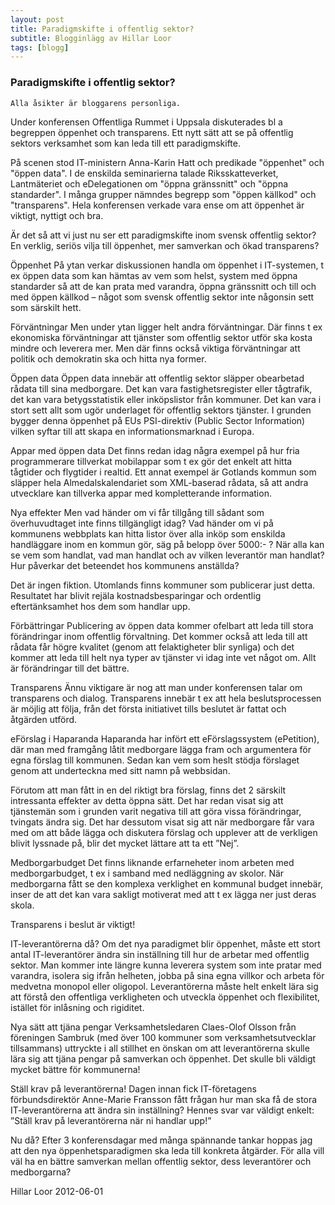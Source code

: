 ```yaml
---
layout: post
title: Paradigmskifte i offentlig sektor?
subtitle: Blogginlägg av Hillar Loor
tags: [blogg]
---
```


### Paradigmskifte i offentlig sektor?
```
Alla åsikter är bloggarens personliga.
```

Under konferensen Offentliga Rummet i Uppsala diskuterades bl a begreppen öppenhet och transparens. Ett nytt sätt att se på offentlig sektors verksamhet som kan leda till ett paradigmskifte.

På scenen stod IT-ministern Anna-Karin Hatt och predikade "öppenhet" och "öppen data". I de enskilda seminarierna talade Riksskatteverket, Lantmäteriet och eDelegationen om "öppna gränssnitt" och "öppna standarder". I många grupper nämndes begrepp som "öppen källkod" och "transparens". Hela konferensen verkade vara ense om att öppenhet är viktigt, nyttigt och bra.

Är det så att vi just nu ser ett paradigmskifte inom svensk offentlig sektor? En verklig, seriös vilja till öppenhet, mer samverkan och ökad transparens?

Öppenhet
På ytan verkar diskussionen handla om öppenhet i IT-systemen, t ex öppen data som kan hämtas av vem som helst, system med öppna standarder så att de kan prata med varandra, öppna gränssnitt och till och med öppen källkod – något som svensk offentlig sektor inte någonsin sett som särskilt hett.

Förväntningar
Men under ytan ligger helt andra förväntningar. Där finns t ex ekonomiska förväntningar att tjänster som offentlig sektor utför ska kosta mindre och leverera mer. Men där finns också viktiga förväntningar att politik och demokratin ska och hitta nya former.

Öppen data
Öppen data innebär att offentlig sektor släpper obearbetad rådata till sina medborgare. Det kan vara fastighetsregister eller tågtrafik, det kan vara betygsstatistik eller inköpslistor från kommuner. Det kan vara i stort sett allt som ugör underlaget för offentlig sektors tjänster. I grunden bygger denna öppenhet på EUs PSI-direktiv (Public Sector Information) vilken syftar till att skapa en informationsmarknad i Europa.

Appar med öppen data
Det finns redan idag några exempel på hur fria programmerare tillverkat mobilappar som t ex gör det enkelt att hitta tågtider och flygtider i realtid. Ett annat exempel är Gotlands kommun som släpper hela Almedalskalendariet som XML-baserad rådata, så att andra utvecklare kan tillverka appar med kompletterande information.

Nya effekter
Men vad händer om vi får tillgång till sådant som överhuvudtaget inte finns tillgängligt idag?
Vad händer om vi på kommunens webbplats kan hitta listor över alla inköp som enskilda handläggare inom en kommun gör, säg på belopp över 5000:- ? När alla kan se vem som handlat, vad man handlat och av vilken leverantör man handlat? Hur påverkar det beteendet hos kommunens anställda?

Det är ingen fiktion. Utomlands finns kommuner som publicerar just detta. Resultatet har blivit rejäla kostnadsbesparingar och ordentlig eftertänksamhet hos dem som handlar upp.

Förbättringar
Publicering av öppen data kommer ofelbart att leda till stora förändringar inom offentlig förvaltning. Det kommer också att leda till att rådata får högre kvalitet (genom att felaktigheter blir synliga) och det kommer att leda till helt nya typer av tjänster vi idag inte vet något om. Allt är förändringar till det bättre.

Transparens
Ännu viktigare är nog att man under konferensen talar om transparens och dialog. Transparens innebär t ex att hela beslutsprocessen är möjlig att följa, från det första initiativet tills beslutet är fattat och åtgärden utförd.

eFörslag i Haparanda
Haparanda har infört ett eFörslagssystem (ePetition), där man med framgång låtit medborgare lägga fram och argumentera för egna förslag till kommunen. Sedan kan vem som heslt stödja förslaget genom att underteckna med sitt namn på webbsidan.

Förutom att man fått in en del riktigt bra förslag, finns det 2 särskilt intressanta effekter av detta öppna sätt. Det har redan visat sig att tjänstemän som i grunden varit negativa till att göra vissa förändringar, tvingats ändra sig. Det har dessutom visat sig att när medborgare får vara med om att både lägga och diskutera förslag och upplever att de verkligen blivit lyssnade på, blir det mycket lättare att ta ett ”Nej”.

Medborgarbudget
Det finns liknande erfarneheter inom arbeten med medborgarbudget, t ex i samband med nedläggning av skolor. När medborgarna fått se den komplexa verklighet en kommunal budget innebär, inser de att det kan vara sakligt motiverat med att t ex lägga ner just deras skola.

Transparens i beslut är viktigt!

IT-leverantörerna då?
Om det nya paradigmet blir öppenhet, måste ett stort antal IT-leverantörer ändra sin inställning till hur de arbetar med offentlig sektor. Man kommer inte längre kunna leverera system som inte pratar med varandra, isolera sig ifrån helheten, jobba på sina egna villkor och arbeta för medvetna monopol eller oligopol. Leverantörerna måste helt enkelt lära sig att förstå den offentliga verkligheten och utveckla öppenhet och flexibilitet, istället för inlåsning och rigiditet.

Nya sätt att tjäna pengar
Verksamhetsledaren Claes-Olof Olsson från föreningen Sambruk (med över 100 kommuner som verksamhetsutvecklar tillsammans) uttryckte i all stillhet en önskan om att leverantörerna skulle lära sig att tjäna pengar på samverkan och öppenhet. Det skulle bli väldigt mycket bättre för kommunerna!

Ställ krav på leverantörerna!
Dagen innan fick IT-företagens förbundsdirektör Anne-Marie Fransson fått frågan hur man ska få de stora IT-leverantörerna att ändra sin inställning? Hennes svar var väldigt enkelt: ”Ställ krav på leverantörerna när ni handlar upp!”

Nu då?
Efter 3 konferensdagar med många spännande tankar hoppas jag att den nya öppenhetsparadigmen ska leda till konkreta åtgärder. För alla vill väl ha en bättre samverkan mellan offentlig sektor, dess leverantörer och medborgarna?

Hillar Loor
2012-06-01
